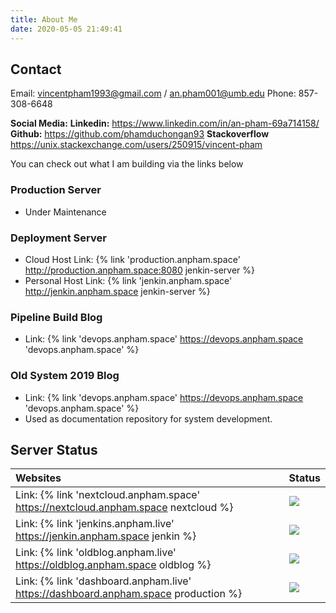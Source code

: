 ```yaml
---
title: About Me
date: 2020-05-05 21:49:41
---
```


## Contact

Email: vincentpham1993@gmail.com / an.pham001@umb.edu
Phone: 857-308-6648

**Social Media:**
**Linkedin:** https://www.linkedin.com/in/an-pham-69a714158/
**Github:** https://github.com/phamduchongan93
**Stackoverflow** https://unix.stackexchange.com/users/250915/vincent-pham

You can check out what I am building via the links below 

### Production Server

* Under Maintenance 

### Deployment Server 

* Cloud Host Link: {% link 'production.anpham.space' http://production.anpham.space:8080  jenkin-server %}
* Personal Host Link: {% link 'jenkin.anpham.space' http://jenkin.anpham.space  jenkin-server %}

### Pipeline Build Blog

* Link: {% link 'devops.anpham.space' https://devops.anpham.space  'devops.anpham.space' %} 

### Old System 2019 Blog 

* Link: {% link 'devops.anpham.space' https://devops.anpham.space  'devops.anpham.space' %} 
* Used as documentation repository for system development.


## Server Status 

| Websites																																																																																						| Status                                                                                               | 
| :----------------------------------------------------------------------------------											| :----------------------------------------------------------------------------------------            |
| Link: {% link 'nextcloud.anpham.space' https://nextcloud.anpham.space  nextcloud %}														| ![](https://img.shields.io/website?up_message=Online&url=http%3A%2F%2Fnextcloud.anpham.live)         |
| Link: {% link 'jenkins.anpham.live' https://jenkin.anpham.space  jenkin %}																						| ![](https://img.shields.io/website?up_message=Online&url=http%3A%2F%2Fjenkin.anpham.live)            |
| Link: {% link 'oldblog.anpham.live' https://oldblog.anpham.space  oldblog %}																			| ![](https://img.shields.io/website?up_message=Online&url=http%3A%2F%2Foldblog.anpham.live)           |
| Link: {% link 'dashboard.anpham.live' https://dashboard.anpham.space production %} | ![](https://img.shields.io/website?down_message=Offline&up_message=Online&url=http%3A%2F%2Fproduction.anpham.live) |
